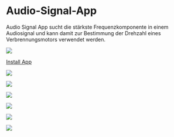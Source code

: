# Audio-Signal-App

Audio Signal App sucht die stärkste Frequenzkomponente in einem Audiosignal und kann damit zur Bestimmung der Drehzahl eines Verbrennungsmotors verwendet werden.

![](/Documentation/images/icon.png)

[Install App](/Store/net.thecloudsite.audiosignalapp-Signed.apk)

![](/Documentation/images/Screenshot1.png)

![](/Documentation/images/Screenshot2.png)

![](/Documentation/images/Screenshot3.png)

![](/Documentation/images/Screenshot4.png)

![](/Documentation/images/Screenshot5.png)

![](/Documentation/images/Screenshot6.png)
